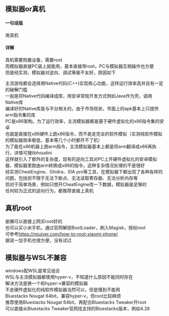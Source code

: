 ## 模拟器or真机
#### 一句话版  
用真机
#### 详解  
真机需要购置设备，需要root  
而模拟器直接PC装上就能用，基本直接带root，PC与模拟器互相操作也方便  
但是经实测，模拟器对逆向、调试等极不友好，原因如下   
  
主流游戏都会选择用Native代码(C++)实现核心功能，这样运行效率高并且有一定的破解门槛  
一般是将Native代码编译成库，用安卓常规开发方式例如Java作为壳，调用Native库  
编译好的Native库是与平台相关的，由于市场现状，市面上的apk基本上只提供arm指令集的库  
PC是x86架构。为了运行效率，主流模拟器都是基于硬件虚拟化的x86指令集的安卓  
也就是直接在x86硬件上跑x86指令，而不是走完全的软件模拟（实测纯软件模拟的模拟器效率极低，基本等几个小时都开不了机）  
为了能在x86机器上跑arm指令，主流模拟器基本上都是将arm翻译成x86再执行，详情可搜libhoudini  
这样就引入了额外的复杂度，现有的逆向工具对PC上开硬件虚拟化的安卓模拟器，模拟器里跑由arm转换成x86的指令，这种复杂情况处理的不是很好  
经实测CheatEngine、Ghidra、IDA pro等工具，在模拟器下都出现了各种各样的问题，包括但不限于无法下断点、无法读取寄存器、无法分析内存等  
但对于简单场景，例如只想开CheatEngine改一下数据，模拟器是足够的  
任何较为正式的逆向行为，都推荐直接上真机  

## 真机root  
偷懒可以直接上网买root好的  
也可以买小米手机，通过官网解锁BootLoader，刷入Magisk，授权root  
可参考<https://miuiver.com/how-to-root-xiaomi-phone/>  
据说一加手机也很方便，没有试过  

## 模拟器与WSL不兼容  
windows配WSL是常见组合  
WSL与主流模拟器都使用hyper-v，不知道什么原因不能同时存在  
解决方法是换一个和hyper-v兼容的模拟器  
不走硬件虚拟化的纯软件模拟器当然可以，但是慢到不能用  
Bluestacks Nougat 64bit，兼容hyper-v，但root比较麻烦  
推荐使用Bluestacks Nougat 64bit，再配合Bluestacks Tweaker开root  
可以直接从Bluestacks Tweaker官网找支持的Bluestacks版本，例如4.28  
